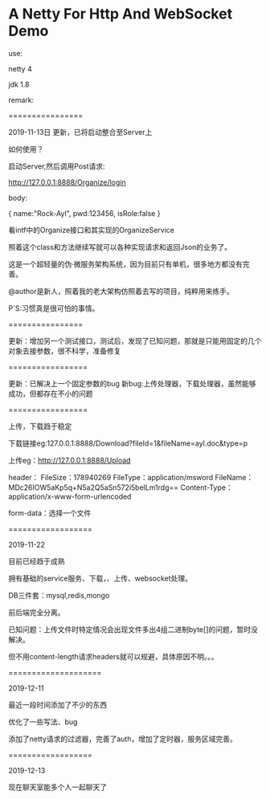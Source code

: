 # A Netty For Http And WebSocket Demo

use:

netty 4

jdk 1.8

remark:

================

2019-11-13日 更新，已将启动整合至Server上

如何使用？

启动Server,然后调用Post请求:

http://127.0.0.1:8888/Organize/login

body:

{
	name:"Rock-Ayl",
	pwd:123456,
	isRole:false
}

看intf中的Organize接口和其实现的OrganizeService

照着这个class和方法继续写就可以各种实现请求和返回Json的业务了。

这是一个超轻量的伪·微服务架构系统，因为目前只有单机，很多地方都没有完善。

@author是新人，照着我的老大架构仿照着去写的项目，纯粹用来练手。

P`S:习惯真是很可怕的事情。

================

更新：增加另一个测试接口，测试后，发现了已知问题，那就是只能用固定的几个对象去接参数，很不科学，准备修复

=================

更新：已解决上一个固定参数的bug
新bug:上传处理器，下载处理器，虽然能够成功，但都存在不小的问题

=================

上传，下载趋于稳定

下载链接eg:127.0.0.1:8888/Download?fileId=1&fileName=ayl.doc&type=p

上传eg：http://127.0.0.1:8888/Upload

header：
FileSize：178940269
FileType：application/msword
FileName：MDc26IOW5aKp5q+N5a2Q5aSn572i5belLm1rdg==
Content-Type：application/x-www-form-urlencoded

form-data：选择一个文件

==================

2019-11-22

目前已经趋于成熟

拥有基础的service服务、下载，、上传、websocket处理。

DB三件套：mysql,redis,mongo

前后端完全分离。

已知问题：上传文件时特定情况会出现文件多出4组二进制byte[]的问题，暂时没解决。

但不用content-length请求headers就可以规避，具体原因不明。。。

====================

2019-12-11

最近一段时间添加了不少的东西

优化了一些写法、bug

添加了netty请求的过滤器，完善了auth，增加了定时器，服务区域完善。


==================

2019-12-13

现在聊天室能多个人一起聊天了